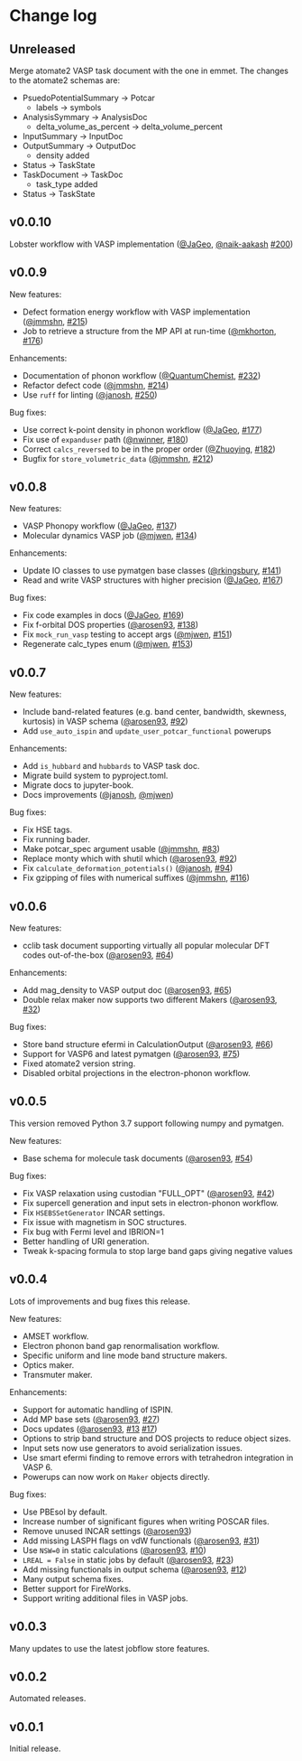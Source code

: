 Change log
==========

Unreleased
----------

Merge atomate2 VASP task document with the one in emmet. The changes to the atomate2
schemas are:

- PsuedoPotentialSummary -> Potcar
  - labels -> symbols
- AnalysisSymmary -> AnalysisDoc
  - delta_volume_as_percent -> delta_volume_percent
- InputSummary -> InputDoc
- OutputSummary -> OutputDoc
  - density added
- Status -> TaskState
- TaskDocument -> TaskDoc
  - task_type added
- Status -> TaskState


v0.0.10
-------

Lobster workflow with VASP implementation ([@JaGeo][jageo], [@naik-aakash][naik-aakash] [#200](https://github.com/materialsproject/atomate2/pull/200))

v0.0.9
------

New features:

- Defect formation energy workflow with VASP implementation ([@jmmshn][jmmshn], [#215](https://github.com/materialsproject/atomate2/pull/215))
- Job to retrieve a structure from the MP API at run-time ([@mkhorton][mkhorton], [#176](https://github.com/materialsproject/atomate2/pull/176]))

Enhancements:

- Documentation of phonon workflow ([@QuantumChemist][quantumchemist], [#232](https://github.com/materialsproject/atomate2/pull/232))
- Refactor defect code ([@jmmshn][jmmshn], [#214](https://github.com/materialsproject/atomate2/pull/214))
- Use `ruff` for linting ([@janosh][janosh], [#250](https://github.com/materialsproject/atomate2/pull/250))


Bug fixes:

- Use correct k-point density in phonon workflow ([@JaGeo][jageo], [#177](https://github.com/materialsproject/atomate2/pull/177))
- Fix use of `expanduser` path ([@nwinner][nwinner], [#180](https://github.com/materialsproject/atomate2/pull/180))
- Correct `calcs_reversed` to be in the proper order ([@Zhuoying][zhuoying], [#182](https://github.com/materialsproject/atomate2/pull/182))
- Bugfix for `store_volumetric_data` ([@jmmshn][jmmshn], [#212](https://github.com/materialsproject/atomate2/pull/212))


v0.0.8
------

New features:

- VASP Phonopy workflow ([@JaGeo][jageo], [#137](https://github.com/materialsproject/atomate2/pull/137))
- Molecular dynamics VASP job ([@mjwen][mjwen], [#134](https://github.com/materialsproject/atomate2/pull/134))

Enhancements:

- Update IO classes to use pymatgen base classes ([@rkingsbury][rkingsbury], [#141](https://github.com/materialsproject/atomate2/pull/141))
- Read and write VASP structures with higher precision ([@JaGeo][jageo], [#167](https://github.com/materialsproject/atomate2/pull/167))

Bug fixes:

- Fix code examples in docs ([@JaGeo][jageo], [#169](https://github.com/materialsproject/atomate2/pull/169))
- Fix f-orbital DOS properties ([@arosen93][arosen], [#138](https://github.com/materialsproject/atomate2/pull/138))
- Fix `mock_run_vasp` testing to accept args ([@mjwen][mjwen], [#151](https://github.com/materialsproject/atomate2/pull/151))
- Regenerate calc_types enum ([@mjwen][mjwen], [#153](https://github.com/materialsproject/atomate2/pull/153))

v0.0.7
------

New features:

- Include band-related features (e.g. band center, bandwidth, skewness, kurtosis) in
  VASP schema ([@arosen93][arosen], [#92](https://github.com/materialsproject/atomate2/pull/92))
- Add `use_auto_ispin` and `update_user_potcar_functional` powerups

Enhancements:

- Add `is_hubbard` and `hubbards` to VASP task doc.
- Migrate build system to pyproject.toml.
- Migrate docs to jupyter-book.
- Docs improvements ([@janosh][janosh], [@mjwen][mjwen])

Bug fixes:

- Fix HSE tags.
- Fix running bader.
- Make potcar_spec argument usable ([@jmmshn][jmmshn], [#83](https://github.com/materialsproject/atomate2/pull/83))
- Replace monty which with shutil which ([@arosen93][arosen], [#92](https://github.com/materialsproject/atomate2/pull/92))
- Fix `calculate_deformation_potentials()` ([@janosh][janosh], [#94](https://github.com/materialsproject/atomate2/pull/94))
- Fix gzipping of files with numerical suffixes ([@jmmshn][jmmshn], [#116](https://github.com/materialsproject/atomate2/pull/116))

v0.0.6
------

New features:

- cclib task document supporting virtually all popular molecular DFT codes out-of-the-box
  ([@arosen93][arosen], [#64](https://github.com/materialsproject/atomate2/pull/64))

Enhancements:

- Add mag_density to VASP output doc ([@arosen93][arosen], [#65](https://github.com/materialsproject/atomate2/pull/66))
- Double relax maker now supports two different Makers ([@arosen93][arosen], [#32](https://github.com/materialsproject/atomate2/pull/32))

Bug fixes:

- Store band structure efermi in CalculationOutput ([@arosen93][arosen], [#66](https://github.com/materialsproject/atomate2/pull/66))
- Support for VASP6 and latest pymatgen ([@arosen93][arosen], [#75](https://github.com/materialsproject/atomate2/pull/75))
- Fixed atomate2 version string.
- Disabled orbital projections in the electron-phonon workflow.

v0.0.5
------

This version removed Python 3.7 support following numpy and pymatgen.

New features:

- Base schema for molecule task documents ([@arosen93][arosen], [#54](https://github.com/materialsproject/atomate2/pull/54))

Bug fixes:

- Fix VASP relaxation using custodian "FULL_OPT" ([@arosen93][arosen], [#42](https://github.com/materialsproject/atomate2/pull/42))
- Fix supercell generation and input sets in electron-phonon workflow.
- Fix `HSEBSSetGenerator` INCAR settings.
- Fix issue with magnetism in SOC structures.
- Fix bug with Fermi level and IBRION=1
- Better handling of URI generation.
- Tweak k-spacing formula to stop large band gaps giving negative values

v0.0.4
------

Lots of improvements and bug fixes this release.

New features:

- AMSET workflow.
- Electron phonon band gap renormalisation workflow.
- Specific uniform and line mode band structure makers.
- Optics maker.
- Transmuter maker.

Enhancements:

- Support for automatic handling of ISPIN.
- Add MP base sets ([@arosen93][arosen], [#27](https://github.com/materialsproject/atomate2/pull/27))
- Docs updates ([@arosen93][arosen], [#13](https://github.com/materialsproject/atomate2/pull/13) [#17](https://github.com/materialsproject/atomate2/pull/17))
- Options to strip band structure and DOS projects to reduce object sizes.
- Input sets now use generators to avoid serialization issues.
- Use smart efermi finding to remove errors with tetrahedron integration in VASP 6.
- Powerups can now work on `Maker` objects directly.

Bug fixes:

- Use PBEsol by default.
- Increase number of significant figures when writing POSCAR files.
- Remove unused INCAR settings ([@arosen93][arosen])
- Add missing LASPH flags on vdW functionals ([@arosen93][arosen], [#31](https://github.com/materialsproject/atomate2/pull/31))
- Use `NSW=0` in static calculations ([@arosen93][arosen], [#10](https://github.com/materialsproject/atomate2/pull/10))
- `LREAL = False` in static jobs by default ([@arosen93][arosen], [#23](https://github.com/materialsproject/atomate2/pull/23))
- Add missing functionals in output schema ([@arosen93][arosen], [#12](https://github.com/materialsproject/atomate2/pull/12))
- Many output schema fixes.
- Better support for FireWorks.
- Support writing additional files in VASP jobs.

v0.0.3
------

Many updates to use the latest jobflow store features.

v0.0.2
------

Automated releases.

v0.0.1
------

Initial release.

[contributors]: <> (CONTRIBUTOR SECTION)
[nwinner]: https://github.com/nwinner
[jageo]: https://github.com/JaGeo
[zhuoying]: https://github.com/Zhuoying
[jmmshn]: https://github.com/jmmshn
[mkhorton]: https://github.com/mkhorton
[QuantumChemist]: https://github.com/QuantumChemist
[janosh]: https://github.com/janosh
[mjwen]: https://github.com/mjwen
[arosen]: https://github.com/arosen93
[rkingsbury]: https://github.com/rkingsbury
[naik-aakash]: https://github.com/naik-aakash

